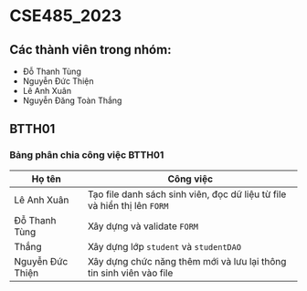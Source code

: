 # CSE485_2023
## Các thành viên trong nhóm:
- Đỗ Thanh Tùng
- Nguyễn Đức Thiện
- Lê Anh Xuân
- Nguyễn Đăng Toàn Thắng
## BTTH01
### Bảng phân chia công việc BTTH01
| Họ tên | Công việc |
| --- | --- |
| Lê Anh Xuân | Tạo file danh sách sinh viên, đọc dữ liệu từ file và hiển thị lên `FORM` |
| Đỗ Thanh Tùng | Xây dựng và validate `FORM` |
| Thắng | Xây dựng lớp `student` và `studentDAO` |
| Nguyễn Đức Thiện | Xây dựng chức năng thêm mới và lưu lại thông tin sinh viên vào file |
